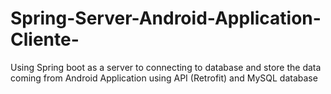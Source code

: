 # Spring-Server-Android-Application-Cliente-
Using Spring boot as a server to connecting to database and store the data  coming from  Android Application  using API (Retrofit) and MySQL database
